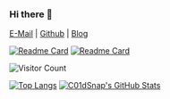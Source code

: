 ### Hi there 👋

[E-Mail](mailto:c01dsnap.max@gmail.com) | [Github](https://github.com/Coldwave96) | [Blog](https://coldwave96.github.io/)

[![Readme Card](https://github-readme-stats.vercel.app/api/pin/?username=Coldwave96&repo=WebSecurity&bg_color=30,adffff,7fffff)](https://github.com/Coldwave96/WebSecurity) [![Readme Card](https://github-readme-stats.vercel.app/api/pin/?username=Coldwave96&repo=PwnProjects&bg_color=30,adffff,7fffff)](https://github.com/Coldwave96/PwnProjects)
<!-- [![Readme Card](https://github-readme-stats.vercel.app/api/pin/?username=Coldwave96&repo=ConsoleDrawing&bg_color=30,adffff,7fffff)](https://github.com/Coldwave96/ConsoleDrawing) [![Readme Card](https://github-readme-stats.vercel.app/api/pin/?username=Coldwave96&repo=SimpleCompetitions&bg_color=30,adffff,7fffff)](https://github.com/Coldwave96/SimpleCompetitions) -->

<!-- <img src="https://github-readme-stats.vercel.app/api?username=Coldwave96&show_icons=true&theme=dracula&include_all_commits=true&count_private=true&layout=compact&bg_color=30,e96443,904e95&title_color=fff&text_color=fff" alt="My github stats"/>
 -->

![Visitor Count](https://profile-counter.glitch.me/Coldwave96/count.svg)
 
[![Top Langs](https://github-readme-stats.vercel.app/api/top-langs/?username=Coldwave96&hide=html,CSS&layout=compact&bg_color=30,e96443,904e95&title_color=fff&text_color=fff)](https://github.com/Coldwave96/github-readme-stats) [![C01dSnap's GitHub Stats](https://github-readme-stats.vercel.app/api?username=Coldwave96&show_icons=true&theme=dracula&include_all_commits=true&count_private=true&layout=compact&bg_color=30,e96443,904e95&title_color=fff&text_color=fff)](https://github.com/Coldwave96/github-readme-stats)
